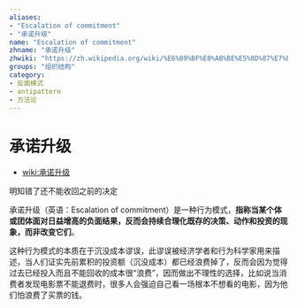 ```yaml
---
aliases:
- "Escalation of commitment"
- "承诺升级"
name: "Escalation of commitment"
zhname: "承诺升级"
zhwiki: "https://zh.wikipedia.org/wiki/%E6%89%BF%E8%AB%BE%E5%8D%87%E7%B4%9A"
groups: "组织结构"
category:
- 反面模式
- antipattern
- 方法论
---
```


# 承诺升级

* [wiki:承诺升级](https://zh.wikipedia.org/wiki/%E6%89%BF%E8%AB%BE%E5%8D%87%E7%B4%9A)

明知错了还不能收回之前的决定

承诺升级（英语：Escalation of commitment）是一种行为模式，**指称当某个体或团体面对日益增高的负面结果，反而会持续合理化既存的决策、动作和投资的现象，而非改变它们**。

这种行为模式的本质在于沉没成本谬误，此谬误被经济学者和行为科学家用来描述，当人们证实先前累积的投资额（沉没成本）都已经浪费掉了，反而会因为觉得过去已经投入而且不能回收的成本很“浪费”，因而做出不理性的选择，比如说当消费者发现电影票不能退费时，很多人会强迫自己看一场根本不想看的电影，因为他们怕浪费了买票的钱。